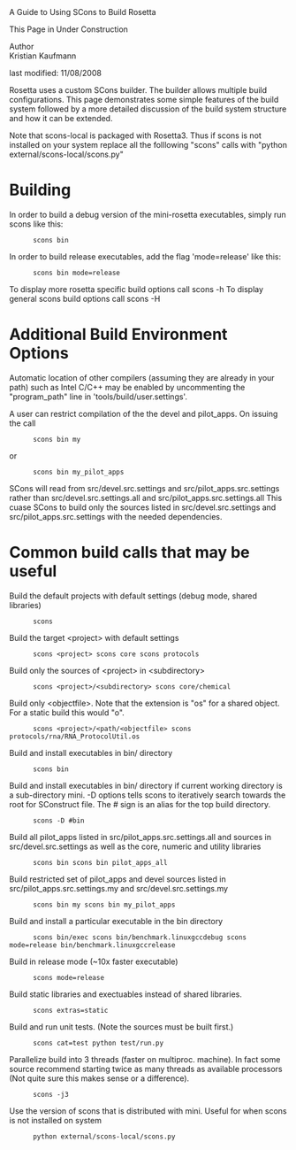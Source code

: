 <!-- --- title: Using Scons -->A Guide to Using SCons to Build Rosetta

This Page in Under Construction

 Author   
Kristian Kaufmann

last modified: 11/08/2008

Rosetta uses a custom SCons builder. The builder allows multiple build configurations. This page demonstrates some simple features of the build system followed by a more detailed discussion of the build system structure and how it can be extended.

Note that scons-local is packaged with Rosetta3. Thus if scons is not installed on your system replace all the folllowing "scons" calls with "python external/scons-local/scons.py"

Building
========

In order to build a debug version of the mini-rosetta executables, simply run scons like this:

`       scons bin      `

In order to build release executables, add the flag 'mode=release' like this:

`       scons bin mode=release      `

To display more rosetta specific build options call scons -h To display general scons build options call scons -H

Additional Build Environment Options
====================================

Automatic location of other compilers (assuming they are already in your path) such as Intel C/C++ may be enabled by uncommenting the "program\_path" line in 'tools/build/user.settings'.

A user can restrict compilation of the the devel and pilot\_apps. On issuing the call

`       scons bin my      `

or

`       scons bin my_pilot_apps      `

SCons will read from src/devel.src.settings and src/pilot\_apps.src.settings rather than src/devel.src.settings.all and src/pilot\_apps.src.settings.all This cuase SCons to build only the sources listed in src/devel.src.settings and src/pilot\_apps.src.settings with the needed dependencies.

Common build calls that may be useful
=====================================

Build the default projects with default settings (debug mode, shared libraries)

`       scons      `

Build the target \<project\> with default settings

`       scons <project> scons core scons protocols      `

Build only the sources of \<project\> in \<subdirectory\>

`       scons <project>/<subdirectory> scons core/chemical      `

Build only \<objectfile\>. Note that the extension is "os" for a shared object. For a static build this would "o".

`       scons <project>/<path/<objectfile> scons protocols/rna/RNA_ProtocolUtil.os      `

Build and install executables in bin/ directory

`       scons bin      `

Build and install executables in bin/ directory if current working directory is a sub-directory mini. -D options tells scons to iteratively search towards the root for SConstruct file. The \# sign is an alias for the top build directory.

`       scons -D #bin      `

Build all pilot\_apps listed in src/pilot\_apps.src.settings.all and sources in src/devel.src.settings as well as the core, numeric and utility libraries

`       scons bin scons bin pilot_apps_all      `

Build restricted set of pilot\_apps and devel sources listed in src/pilot\_apps.src.settings.my and src/devel.src.settings.my

`       scons bin my scons bin my_pilot_apps      `

Build and install a particular executable in the bin directory

`       scons bin/exec scons bin/benchmark.linuxgccdebug scons mode=release bin/benchmark.linuxgccrelease      `

Build in release mode (\~10x faster executable)

`       scons mode=release      `

Build static libraries and exectuables instead of shared libraries.

`       scons extras=static      `

Build and run unit tests. (Note the sources must be built first.)

`       scons cat=test python test/run.py      `

Parallelize build into 3 threads (faster on multiproc. machine). In fact some source recommend starting twice as many threads as available processors (Not quite sure this makes sense or a difference).

`       scons -j3      `

Use the version of scons that is distributed with mini. Useful for when scons is not installed on system

`       python external/scons-local/scons.py      `
